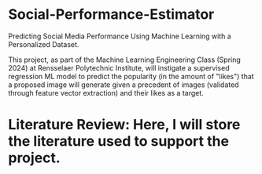 # Social-Performance-Estimator
 Predicting Social Media Performance Using Machine Learning with a Personalized Dataset.

 This project, as part of the Machine Learning Engineering Class (Spring 2024) at Rensselaer Polytechnic Institute, will instigate a supervised regression ML model to predict the popularity (in the amount of "likes") that a proposed image will generate given a precedent of images (validated through feature vector extraction) and their likes as a target. 


# Literature Review: Here, I will store the literature used to support the project.